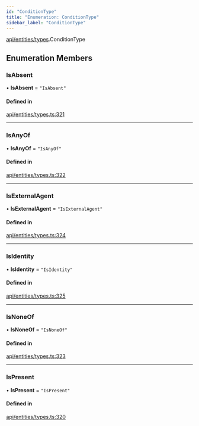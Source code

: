 ```yaml
---
id: "ConditionType"
title: "Enumeration: ConditionType"
sidebar_label: "ConditionType"
---
```


[api/entities/types](../../../../../modules/API/Entities/Types/Types.md).ConditionType

## Enumeration Members

### IsAbsent

• **IsAbsent** = ``"IsAbsent"``

#### Defined in

[api/entities/types.ts:321](https://github.com/PolymeshAssociation/polymesh-sdk/blob/fe2e6dd1d/src/api/entities/types.ts#L321)

___

### IsAnyOf

• **IsAnyOf** = ``"IsAnyOf"``

#### Defined in

[api/entities/types.ts:322](https://github.com/PolymeshAssociation/polymesh-sdk/blob/fe2e6dd1d/src/api/entities/types.ts#L322)

___

### IsExternalAgent

• **IsExternalAgent** = ``"IsExternalAgent"``

#### Defined in

[api/entities/types.ts:324](https://github.com/PolymeshAssociation/polymesh-sdk/blob/fe2e6dd1d/src/api/entities/types.ts#L324)

___

### IsIdentity

• **IsIdentity** = ``"IsIdentity"``

#### Defined in

[api/entities/types.ts:325](https://github.com/PolymeshAssociation/polymesh-sdk/blob/fe2e6dd1d/src/api/entities/types.ts#L325)

___

### IsNoneOf

• **IsNoneOf** = ``"IsNoneOf"``

#### Defined in

[api/entities/types.ts:323](https://github.com/PolymeshAssociation/polymesh-sdk/blob/fe2e6dd1d/src/api/entities/types.ts#L323)

___

### IsPresent

• **IsPresent** = ``"IsPresent"``

#### Defined in

[api/entities/types.ts:320](https://github.com/PolymeshAssociation/polymesh-sdk/blob/fe2e6dd1d/src/api/entities/types.ts#L320)
